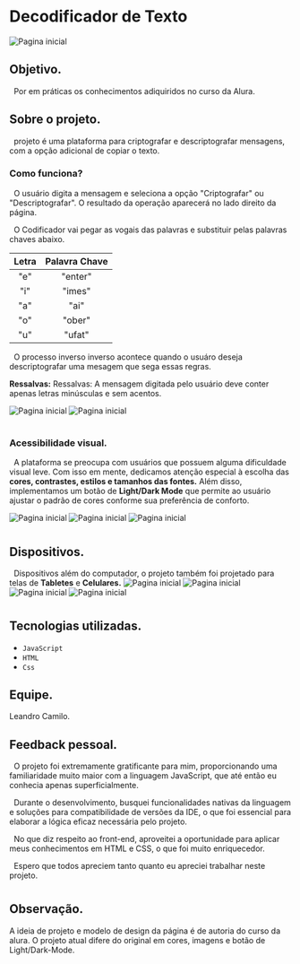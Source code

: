 # Decodificador de Texto

<img src="./img/Pagina_Inicial.png" alt="Pagina inicial">

## Objetivo.

&nbsp; Por em práticas os conhecimentos adiquiridos no curso da Alura.

## Sobre o projeto.

&nbsp; projeto é uma plataforma para criptografar e descriptografar mensagens, com a opção adicional de copiar o texto.

### Como funciona?

&nbsp; O usuário digita a mensagem e seleciona a opção "Criptografar" ou "Descriptografar". O resultado da operação aparecerá no lado direito da página.

&nbsp; O Codificador vai pegar as vogais das palavras e substituir pelas palavras chaves abaixo.

| Letra | Palavra Chave |
| :---: | :-----------: |
|  "e"  |    "enter"    |
|  "i"  |    "imes"     |
|  "a"  |     "ai"      |
|  "o"  |    "ober"     |
|  "u"  |    "ufat"     |

&nbsp; O processo inverso inverso acontece quando o usuáro deseja descriptografar uma mesagem que sega essas regras.

**Ressalvas:** Ressalvas: A mensagem digitada pelo usuário deve conter apenas letras minúsculas e sem acentos.

<img src="./img/Pagina_teste.png" alt="Pagina inicial">
<img src="./img/demonstração.gif" alt="Pagina inicial">

#

### Acessibilidade visual.

&nbsp; A plataforma se preocupa com usuários que possuem alguma dificuldade visual leve. Com isso em mente, dedicamos atenção especial à escolha das **cores, contrastes, estilos e tamanhos das fontes.** Além disso, implementamos um botão de **Light/Dark Mode** que permite ao usuário ajustar o padrão de cores conforme sua preferência de conforto.

<img src="./img/Pagina_Inicial.png" alt="Pagina inicial">
<img src="./img/Tema_Light_Pc.png" alt="Pagina inicial">
<img src="./img/demonstração2.gif" alt="Pagina inicial">

#

## Dispositivos.

&nbsp; Dispositivos além do computador, o projeto também foi projetado para telas de **Tabletes** e **Celulares.**
<img src="./img/Pagina_Ipad.png" alt="Pagina inicial">
<img src="./img/Pagina_Ipad_Light-Mode.png" alt="Pagina inicial">
<img src="./img/Pagina_Cell_Dark.png" alt="Pagina inicial">
<img src="./img/Pagina_Cell_Light.png" alt="Pagina inicial">

#

## Tecnologias utilizadas.

- `JavaScript`
- `HTML`
- `Css`

## Equipe.

Leandro Camilo.

## Feedback pessoal.

&nbsp; O projeto foi extremamente gratificante para mim, proporcionando uma familiaridade muito maior com a linguagem JavaScript, que até então eu conhecia apenas superficialmente.

&nbsp; Durante o desenvolvimento, busquei funcionalidades nativas da linguagem e soluções para compatibilidade de versões da IDE, o que foi essencial para elaborar a lógica eficaz necessária pelo projeto.

&nbsp; No que diz respeito ao front-end, aproveitei a oportunidade para aplicar meus conhecimentos em HTML e CSS, o que foi muito enriquecedor.

&nbsp; Espero que todos apreciem tanto quanto eu apreciei trabalhar neste projeto.

#

## Observação.

A ideia de projeto e modelo de design da página é de autoria do curso da alura. O projeto atual difere do original em cores, imagens e botão de Light/Dark-Mode.
